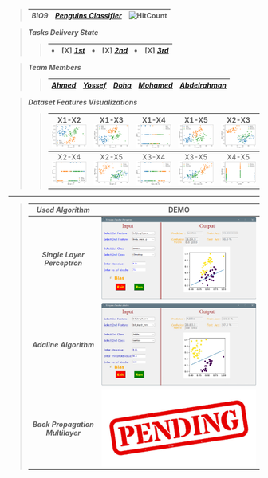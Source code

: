 > 
> | ***BIO9*** | <a href="https://github.com/AhmedNasser1601/Penguins-Classifier">***Penguins Classifier***</a> | ![HitCount](https://hits.dwyl.com/AhmedNasser1601/Penguins-Classifier.svg?style=flat-square) |
> | :-: | :-: | :-: |

> ***Tasks Delivery State***
>> | <li>[X] <a href="Single Layer Perceptron">***1st***</a></li> | <li>[X] <a href="Adaline Algorithm">***2nd***</a></li> | <li>[X] <a href="Back Propagation Multilayer">***3rd***</a></li> |
>> | :-: | :-: | :-: |

> ***Team Members***
>> | <a href="https://github.com/AhmedNasser1601">***Ahmed***</a> | <a href="https://github.com/YossefEFM">***Yossef***</a> | <a href="https://github.com/dohaabdelfatah">***Doha***</a> | <a href="https://github.com/mohamedKhaledBio">***Mohamed***</a> | <a href="https://github.com/abdelrahman-sedeek">***Abdelrahman***</a> |
>> | :-: | :-: | :-: | :-: | :-: |

> ***Dataset Features Visualizations***
>> | X1-X2<img src="Visualizations/X1-X2.png"> | X1-X3<img src="Visualizations/X1-X3.png"> | X1-X4<img src="Visualizations/X1-X4.png"> | X1-X5<img src="Visualizations/X1-X5.png"> | X2-X3<img src="Visualizations/X2-X3.png"> |
>> | :-: | :-: | :-: | :-: | :-: |
>> | X2-X4<img src="Visualizations/X2-X4.png"> | X2-X5<img src="Visualizations/X2-X5.png"> | X3-X4<img src="Visualizations/X3-X4.png"> | X3-X5<img src="Visualizations/X3-X5.png"> | X4-X5<img src="Visualizations/X4-X5.png"> |

---

> | ***Used Algorithm*** | DEMO |
> | :-: | :-: |
> | ***Single Layer Perceptron*** | <img src="Single Layer Perceptron/DEMO.png" width=750> |
> | ***Adaline Algorithm*** | <img src="Adaline Algorithm/DEMO.png" width=750> |
> | ***Back Propagation Multilayer*** | <img src="Back Propagation Multilayer/DEMO.png" width=750> |
